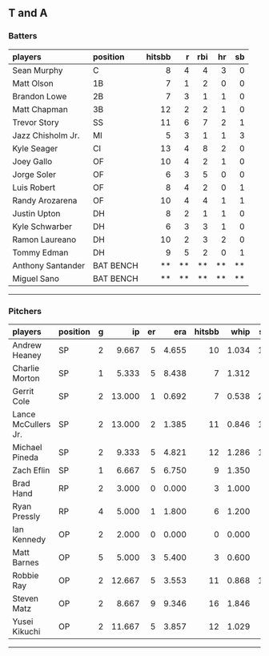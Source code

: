 ## T and A

### Batters

 
|players           |position  | hitsbb|  r| rbi| hr| sb| 
|:-----------------|:---------|------:|--:|---:|--:|--:| 
|Sean Murphy       |C         |      8|  4|   4|  3|  0| 
|Matt Olson        |1B        |      7|  1|   2|  0|  0| 
|Brandon Lowe      |2B        |      7|  3|   1|  1|  0| 
|Matt Chapman      |3B        |     12|  2|   2|  1|  0| 
|Trevor Story      |SS        |     11|  6|   7|  2|  1| 
|Jazz Chisholm Jr. |MI        |      5|  3|   1|  1|  3| 
|Kyle Seager       |CI        |     13|  4|   8|  2|  0| 
|Joey Gallo        |OF        |     10|  4|   2|  1|  0| 
|Jorge Soler       |OF        |      6|  3|   5|  0|  0| 
|Luis Robert       |OF        |      8|  4|   2|  0|  1| 
|Randy Arozarena   |OF        |     10|  4|   4|  1|  1| 
|Justin Upton      |DH        |      8|  2|   1|  1|  0| 
|Kyle Schwarber    |DH        |      6|  3|   3|  1|  0| 
|Ramon Laureano    |DH        |     10|  2|   3|  2|  0| 
|Tommy Edman       |DH        |      9|  5|   2|  0|  1| 
|Anthony Santander |BAT BENCH |     **| **|  **| **| **| 
|Miguel Sano       |BAT BENCH |     **| **|  **| **| **| 


* * *

### Pitchers

 
|players             |position |  g|     ip| er|   era| hitsbb|  whip| so|  w| sv| 
|:-------------------|:--------|--:|------:|--:|-----:|------:|-----:|--:|--:|--:| 
|Andrew Heaney       |SP       |  2|  9.667|  5| 4.655|     10| 1.034| 15|  0|  0| 
|Charlie Morton      |SP       |  1|  5.333|  5| 8.438|      7| 1.312|  6|  1|  0| 
|Gerrit Cole         |SP       |  2| 13.000|  1| 0.692|      7| 0.538| 23|  2|  0| 
|Lance McCullers Jr. |SP       |  2| 13.000|  2| 1.385|     11| 0.846| 14|  1|  0| 
|Michael Pineda      |SP       |  2|  9.333|  5| 4.821|     12| 1.286| 10|  1|  0| 
|Zach Eflin          |SP       |  1|  6.667|  5| 6.750|      9| 1.350|  8|  0|  0| 
|Brad Hand           |RP       |  2|  3.000|  0| 0.000|      3| 1.000|  2|  1|  0| 
|Ryan Pressly        |RP       |  4|  5.000|  1| 1.800|      6| 1.200|  7|  1|  2| 
|Ian Kennedy         |OP       |  2|  2.000|  0| 0.000|      0| 0.000|  2|  0|  1| 
|Matt Barnes         |OP       |  5|  5.000|  3| 5.400|      3| 0.600|  9|  0|  3| 
|Robbie Ray          |OP       |  2| 12.667|  5| 3.553|     11| 0.868| 14|  1|  0| 
|Steven Matz         |OP       |  2|  8.667|  9| 9.346|     16| 1.846|  9|  1|  0| 
|Yusei Kikuchi       |OP       |  2| 11.667|  5| 3.857|     12| 1.029|  8|  1|  0| 


* * *


